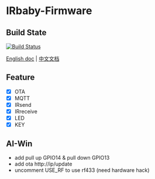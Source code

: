 # IRbaby-Firmware
## Build State
[![Build Status](https://www.travis-ci.org/Caffreyfans/IRbaby-firmware.svg?branch=master)](https://www.travis-ci.org/Caffreyfans/IRbaby-firmware)

[English doc](README.md) | [中文文档](README_zh.md)

## Feature
- [x] OTA
- [x] MQTT
- [x] IRsend
- [x] IRreceive
- [x] LED
- [x] KEY

## AI-Win
- add pull up GPIO14 & pull down GPIO13
- add ota http://ip/update
- uncomment  USE_RF  to use rf433 (need hardware hack)
